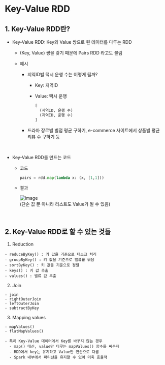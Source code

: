 # Key-Value RDD

## 1. Key-Value RDD란?

* Key-Value RDD: Key와 Value 쌍으로 된 데이터를 다루는 RDD

  - (Key, Value) 쌍을 갖기 때문에 Pairs RDD 라고도 불림
  - 예시   
  
    - 지역ID별 택시 운행 수는 어떻게 될까?
    
      - Key: 지역ID
      - Value: 택시 운행
      
        ~~~python
        [
          (지역ID, 운행 수)
          (지역ID, 운행 수)
        ]
        ~~~
      
    - 드라마 장르별 별점 평균 구하기, e-commerce 사이트에서 상품별 평균 리뷰 수 구하기 등

<br/>

* Key-Value RDD를 만드는 코드

  - 코드

    ~~~python
    pairs = rdd.map(lambda x: (x, [1,1]))
    ~~~

  - 결과

    ![image](https://github.com/SKR-DataScience/Realtime_Data_Processing/assets/55543156/0f96c189-2f47-4b32-9cd8-b3b00cb41620)   
    (단순 값 뿐 아니라 리스트도 Value가 될 수 있음)
    
    
<br/>

## 2. Key-Value RDD로 할 수 있는 것들

1) Reduction
  ```
  - reduceByKey() : 키 값을 기준으로 태스크 처리
  - groupByKey() : 키 값을 기준으로 밸류를 묶음
  - sortByKey() : 키 값을 기준으로 정렬
  - keys() : 키 값 추출
  - values() : 밸류 값 추출
  ```
  
2) Join
  ```
  - join
  - rightOuterJoin
  - leftOuterJoin
  - subtractByKey
  ```
  
3) Mapping values
  ```
  - mapValues()
  - flatMapValues()
  
  - 특히 Key-Value 데이터에서 Key를 바꾸지 않는 경우
    - map() 대신, value만 다루는 mapValues() 함수를 써주자
    - RDD에서 key는 유지하고 Value만 연산으로 다룸
    - Spark 내부에서 파티션을 유지할 수 있어 더욱 효율적
  ```
  
